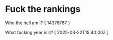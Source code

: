 # Fuck the rankings

Who the hell am I?
{ 14376767 }

What fucking year is it?
[ 2025-03-22T15:40:00Z ]
